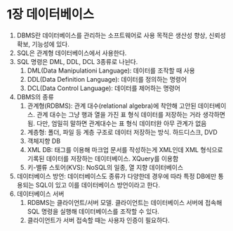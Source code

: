 # 1장 데이터베이스

1. DBMS란 데이터베이스를 관리하는 소프트웨어로 사용 목적은 생산성 향상, 신뢰성 확보, 기능성에 있다.
2. SQL은 관계형 데이터베이스에서 사용한다.
3. SQL 명령은 DML, DDL, DCL 3종류로 나뉜다.
    1. DML(Data Manipulationi Language): 데이터를 조작할 때 사용
    2. DDL(Data Definition Language): 데이터를 정의하는 명령어
    3. DCL(Data Control Language): 데이터를 제어하는 명령어
4. DBMS의 종류
    1. 관계형(RDBMS): 관계 대수(relational algebra)에 착안해 고안된 데이터베이스. 관계 대수는 그냥 행과 열을 가진 표 형식 데이터를 저장하는 거라 생각하면 됨. 다만, 엄밀히 말하면 관계대수는 표 형식 데이터완 아무 관계가 없음
    2. 계층형: 폴더, 파일 등 계층 구조로 데이터 저장하는 방식. 하드디스크, DVD
    3. 객체지향 DB
    4. XML DB: 태그를 이용해 마크업 문서를 작성하는게 XML인데 XML 형식으로 기록된 데이터를 저장하는 데이터베이스. XQuery를 이용함
    5. 키-밸류 스토어(KVS): NoSQL의 일종, 열 지향 데이터베이스
5. 데이터베이스 방언: 데이터베이스도 종류가 다양한데 경우에 따라 특정 DB에만 통용되는 SQL이 있고 이를 데이터베이스 방언이라고 한다. 
6. 데이터베이스 서버
    1. RDBMS는 클라이언트/서버 모델. 클라이언트는 데이터베이스 서버에 접속해 SQL 명령을 실행해 데이터베이스를 조작할 수 있다.
    2. 클라이언트가 서버 접속할 때는 사용자 인증이 필요하다.